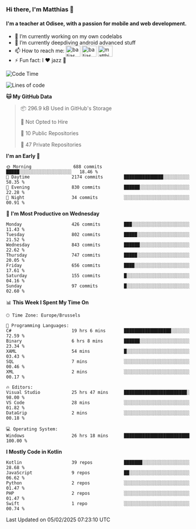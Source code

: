 ### Hi there, I'm Matthias 👋

#### I'm a teacher at Odisee, with a passion for mobile and web development.

- 🔭 I’m currently working on my own codelabs
- 🌱 I’m currently deepdiving android advanced stuff
- 📫 How to reach me: <a href="https://dev.to/batjas" target="_blank"><img align="center" src="https://raw.githubusercontent.com/rahuldkjain/github-profile-readme-generator/master/src/images/icons/Social/devto.svg" alt="batjas" height="30" width="40" /></a>
<a href="https://twitter.com/batjas" target="_blank"><img align="center" src="https://raw.githubusercontent.com/rahuldkjain/github-profile-readme-generator/master/src/images/icons/Social/twitter.svg" alt="batjas" height="30" width="40" /></a>
<a href="https://linkedin.com/in/matthiasdruwé" target="_blank"><img align="center" src="https://raw.githubusercontent.com/rahuldkjain/github-profile-readme-generator/master/src/images/icons/Social/linked-in-alt.svg" alt="matthiasdruwé" height="30" width="40" /></a>
- ⚡ Fun fact: I ❤ jazz 🎷


<!--START_SECTION:waka-->
![Code Time](http://img.shields.io/badge/Code%20Time-1%2C398%20hrs%203%20mins-blue)

![Lines of code](https://img.shields.io/badge/From%20Hello%20World%20I%27ve%20Written-5.9%20million%20lines%20of%20code-blue)

**🐱 My GitHub Data** 

> 📦 296.9 kB Used in GitHub's Storage 
 > 
> 🚫 Not Opted to Hire
 > 
> 📜 10 Public Repositories 
 > 
> 🔑 47 Private Repositories 
 > 
**I'm an Early 🐤** 

```text
🌞 Morning                688 commits         █████░░░░░░░░░░░░░░░░░░░░   18.46 % 
🌆 Daytime                2174 commits        ███████████████░░░░░░░░░░   58.35 % 
🌃 Evening                830 commits         ██████░░░░░░░░░░░░░░░░░░░   22.28 % 
🌙 Night                  34 commits          ░░░░░░░░░░░░░░░░░░░░░░░░░   00.91 % 
```
📅 **I'm Most Productive on Wednesday** 

```text
Monday                   426 commits         ███░░░░░░░░░░░░░░░░░░░░░░   11.43 % 
Tuesday                  802 commits         █████░░░░░░░░░░░░░░░░░░░░   21.52 % 
Wednesday                843 commits         ██████░░░░░░░░░░░░░░░░░░░   22.62 % 
Thursday                 747 commits         █████░░░░░░░░░░░░░░░░░░░░   20.05 % 
Friday                   656 commits         ████░░░░░░░░░░░░░░░░░░░░░   17.61 % 
Saturday                 155 commits         █░░░░░░░░░░░░░░░░░░░░░░░░   04.16 % 
Sunday                   97 commits          █░░░░░░░░░░░░░░░░░░░░░░░░   02.60 % 
```


📊 **This Week I Spent My Time On** 

```text
🕑︎ Time Zone: Europe/Brussels

💬 Programming Languages: 
C#                       19 hrs 6 mins       ██████████████████░░░░░░░   72.59 % 
Binary                   6 hrs 8 mins        ██████░░░░░░░░░░░░░░░░░░░   23.34 % 
XAML                     54 mins             █░░░░░░░░░░░░░░░░░░░░░░░░   03.43 % 
SQL                      7 mins              ░░░░░░░░░░░░░░░░░░░░░░░░░   00.46 % 
XML                      2 mins              ░░░░░░░░░░░░░░░░░░░░░░░░░   00.17 % 

🔥 Editors: 
Visual Studio            25 hrs 47 mins      ████████████████████████░   98.00 % 
VS Code                  28 mins             ░░░░░░░░░░░░░░░░░░░░░░░░░   01.82 % 
DataGrip                 2 mins              ░░░░░░░░░░░░░░░░░░░░░░░░░   00.18 % 

💻 Operating System: 
Windows                  26 hrs 18 mins      █████████████████████████   100.00 % 
```

**I Mostly Code in Kotlin** 

```text
Kotlin                   39 repos            ███████░░░░░░░░░░░░░░░░░░   28.68 % 
JavaScript               9 repos             ██░░░░░░░░░░░░░░░░░░░░░░░   06.62 % 
Python                   2 repos             ░░░░░░░░░░░░░░░░░░░░░░░░░   01.47 % 
PHP                      2 repos             ░░░░░░░░░░░░░░░░░░░░░░░░░   01.47 % 
Swift                    1 repo              ░░░░░░░░░░░░░░░░░░░░░░░░░   00.74 % 
```




 Last Updated on 05/02/2025 07:23:10 UTC
<!--END_SECTION:waka-->
